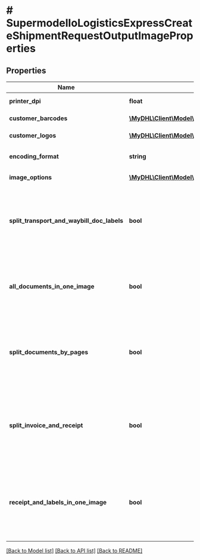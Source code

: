 # # SupermodelIoLogisticsExpressCreateShipmentRequestOutputImageProperties

## Properties

Name | Type | Description | Notes
------------ | ------------- | ------------- | -------------
**printer_dpi** | **float** | Printer DPI Resolution for X-axis and Y-axis (in DPI) for transport label and waybill document output | [optional]
**customer_barcodes** | [**\MyDHL\Client\Model\SupermodelIoLogisticsExpressCreateShipmentRequestOutputImagePropertiesCustomerBarcodesInner[]**](SupermodelIoLogisticsExpressCreateShipmentRequestOutputImagePropertiesCustomerBarcodesInner.md) | Customer barcodes to be printed on supported transport label templates | [optional]
**customer_logos** | [**\MyDHL\Client\Model\SupermodelIoLogisticsExpressCreateShipmentRequestOutputImagePropertiesCustomerLogosInner[]**](SupermodelIoLogisticsExpressCreateShipmentRequestOutputImagePropertiesCustomerLogosInner.md) | Customer Logo Image to be printed on transport label | [optional]
**encoding_format** | **string** | Please provide the format of the output documents. Note that invoice and shipment receipt will always come back as PDF | [optional] [default to 'pdf']
**image_options** | [**\MyDHL\Client\Model\SupermodelIoLogisticsExpressCreateShipmentRequestOutputImagePropertiesImageOptionsInner[]**](SupermodelIoLogisticsExpressCreateShipmentRequestOutputImagePropertiesImageOptionsInner.md) | Here the image options are defined for label, waybillDoc, invoice, QRcode and shipment receipt | [optional]
**split_transport_and_waybill_doc_labels** | **bool** | When set to true it will generate a single PDF or thermal output file for the Transport Label, a single PDF or thermal output file for the Waybill document and a single PDF file consisting of Commercial Invoice and Shipment Receipt. The default value is false, a single PDF or thermal output image file consists of Transport Label and single PDF or thermal output image file for Waybill Document will be returned in create shipment response. | [optional]
**all_documents_in_one_image** | **bool** | When set to true it will generate a single PDF or thermal output image file consists of Transport Label, Waybill Document, Shipment Receipt and Commercial Invoice.&lt;BR&gt;          The default value is false, where a single PDF or thermal output image file consists of Transport Label + Waybill Document and single PDF or thermal output image file for Shipment Receipt and Customs Invoice will be returned. | [optional]
**split_documents_by_pages** | **bool** | When set to true it will generate a single PDF or thermal output image file for each page for the Transport Label and single PDF or thermal output image file for Waybill Document will be returned in the create shipment response. The default value is false, a single PDF or thermal output image file for each page for Transport Label and single PDF or thermal output image file for Waybill Document will be returned in create shipment response. | [optional]
**split_invoice_and_receipt** | **bool** | When set to true it will generate a single PDF or thermal output image file consisting of Transport Label + Waybill Document, a single file consist of Commercial Invoice and a single file consist of Shipment Receipt. The default value is false, a single PDF or thermal output image file consists of Transport Label + Waybill Document and single PDF or thermal output image file for Shipment Receipt and Customs Invoice will be returned in create shipment response. | [optional]
**receipt_and_labels_in_one_image** | **bool** | When set to true it will generate a single PDF file consisting of Transport Label, Waybill Document and Shipment Receipt. The default value is false, a single PDF or thermal output image file consists of Transport Label + Waybill Document and single PDF file for Shipment Receipt will be returned in create shipment response.  Applicable only when #/outputImageProperties/imageOptions/0/typeCode is &#39;receipt&#39; and #/outputImageProperties/encodingFormat is PDF. | [optional]

[[Back to Model list]](../../README.md#models) [[Back to API list]](../../README.md#endpoints) [[Back to README]](../../README.md)

